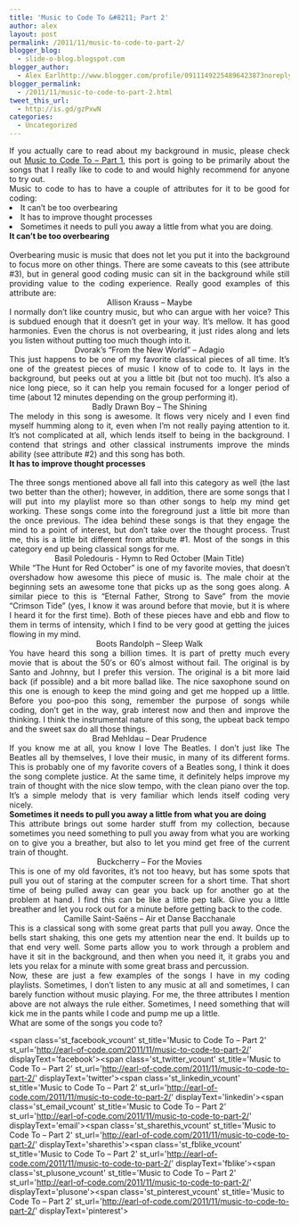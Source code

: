```yaml
---
title: 'Music to Code To &#8211; Part 2'
author: alex
layout: post
permalink: /2011/11/music-to-code-to-part-2/
blogger_blog:
  - slide-o-blog.blogspot.com
blogger_author:
  - Alex Earlhttp://www.blogger.com/profile/09111492254896423873noreply@blogger.com
blogger_permalink:
  - /2011/11/music-to-code-to-part-2.html
tweet_this_url:
  - http://is.gd/gzPxwN
categories:
  - Uncategorized
---
```

<div style="text-align: justify;">
  If you actually care to read about my background in music, please check out <a href="http://slide-o-blog.blogspot.com/2011/11/music-to-code-to-part-1.html" target="_blank">Music to Code To &#8211; Part 1</a>, this port is going to be primarily about the songs that I really like to code to and would highly recommend for anyone to try out.
</div>

<div style="text-align: justify;">
</div>

<div style="text-align: justify;">
  Music to code to has to have a couple of attributes for it to be good for coding:
</div>

<div style="text-align: justify;">
</div>

<li style="text-align: justify;">
  It can&#8217;t be too overbearing
</li>
<li style="text-align: justify;">
  It has to improve thought processes
</li>
<li style="text-align: justify;">
  Sometimes it needs to pull you away a little from what you are doing.
</li>

<div style="text-align: justify;">
</div>

<div style="text-align: justify;">
  <b>It can&#8217;t be too overbearing</b>
</div>

<div style="text-align: justify;">
  <b><br /></b>
</div>

<div style="text-align: justify;">
  Overbearing music is music that does not let you put it into the background to focus more on other things. There are some caveats to this (see attribute #3), but in general good coding music can sit in the background while still providing value to the coding experience. Really good examples of this attribute are:
</div>

<div>
</div>

<div class="separator" style="clear: both; text-align: center;">
</div>

<div class="separator" style="clear: both; text-align: center;">
  Allison Krauss &#8211; Maybe
</div>

<div class="separator" style="clear: both; text-align: center;">
</div>

<div class="separator" style="clear: both; text-align: justify;">
  I normally don&#8217;t like country music, but who can argue with her voice? This is subdued enough that it doesn&#8217;t get in your way. It&#8217;s mellow. It has good harmonies. Even the chorus is not overbearing, it just rides along and lets you listen without putting too much though into it.&nbsp;
</div>

<div class="separator" style="clear: both; text-align: justify;">
</div>

<div class="separator" style="clear: both; text-align: justify;">
</div>

<div style="text-align: center;">
</div>

<div style="text-align: center;">
  Dvorak&#8217;s &#8220;From the New World&#8221; &#8211; Adagio
</div>

<div style="text-align: center;">
</div>

<div style="text-align: justify;">
  This just happens to be one of my favorite classical pieces of all time. It&#8217;s one of the greatest pieces of music I know of to code to. It lays in the background, but peeks out at you a little bit (but not too much). It&#8217;s also a nice long piece, so it can help you remain focused for a longer period of time (about 12 minutes depending on the group performing it).
</div>

<div style="text-align: justify;">
</div>

<div class="separator" style="clear: both; text-align: center;">
</div>

<div class="separator" style="clear: both; text-align: center;">
  Badly Drawn Boy &#8211; The Shining
</div>

<div class="separator" style="clear: both; text-align: center;">
</div>

<div class="separator" style="clear: both; text-align: justify;">
  The melody in this song is awesome. It flows very nicely and I even find myself humming along to it, even when I&#8217;m not really paying attention to it. It&#8217;s not complicated at all, which lends itself to being in the background. I contend that strings and other classical instruments improve the minds ability (see attribute #2) and this song has both.
</div>

<div class="separator" style="clear: both; text-align: justify;">
</div>

<div class="separator" style="clear: both; text-align: justify;">
</div>

<div class="separator" style="clear: both; text-align: justify;">
  <b>It has to improve thought processes</b>
</div>

<div class="separator" style="clear: both; text-align: justify;">
  <b><br /></b>
</div>

<div class="separator" style="clear: both; text-align: justify;">
  The three songs mentioned above all fall into this category as well (the last two better than the other); however, in addition, there are some songs that I will put into my playlist more so than other songs to help my mind get working. These songs come into the foreground just a little bit more than the once previous. The idea behind these songs is that they engage the mind to a point of interest, but don&#8217;t take over the thought process. Trust me, this is a little bit different from attribute #1. Most of the songs in this category end up being classical songs for me.
</div>

<div class="separator" style="clear: both; text-align: justify;">
</div>

<div class="separator" style="clear: both; text-align: justify;">
</div>

<div style="text-align: center;">
</div>

<div style="text-align: center;">
  Basil Poledouris -&nbsp;Hymn to Red October (Main Title)
</div>

<div style="text-align: center;">
</div>

<div style="text-align: justify;">
  While &#8220;The Hunt for Red October&#8221; is one of my favorite movies, that doesn&#8217;t overshadow how awesome this piece of music is. The male choir at the beginning sets an awesome tone that picks up as the song goes along. A similar piece to this is &#8220;Eternal Father, Strong to Save&#8221; from the movie &#8220;Crimson Tide&#8221; (yes, I know it was around before that movie, but it is where I heard it for the first time). Both of these pieces have and ebb and flow to them in terms of intensity, which I find to be very good at getting the juices flowing in my mind.
</div>

<div style="text-align: justify;">
</div>

<div class="separator" style="clear: both; text-align: center;">
</div>

<div class="separator" style="clear: both; text-align: center;">
  Boots Randolph &#8211; Sleep Walk
</div>

<div class="separator" style="clear: both; text-align: center;">
</div>

<div class="separator" style="clear: both; text-align: justify;">
  You have heard this song a billion times. It is part of pretty much every movie that is about the 50&#8242;s or 60&#8242;s almost without fail. The original is by Santo and Johnny, but I prefer this version. The original is a bit more laid back (if possible) and a bit more ballad like. The nice&nbsp;saxophone&nbsp;sound on this one is enough to keep the mind going and get me hopped up a little. Before you poo-poo this song, remember the purpose of songs while coding, don&#8217;t get in the way, grab interest now and then and improve the thinking. I think the instrumental nature of this song, the upbeat back tempo and the sweet sax do all those things.
</div>

<div class="separator" style="clear: both; text-align: justify;">
</div>

<div class="separator" style="clear: both; text-align: justify;">
</div>

<div style="text-align: center;">
</div>

<div style="text-align: center;">
  Brad Mehldau &#8211; Dear Prudence
</div>

<div style="text-align: center;">
</div>

<div style="text-align: justify;">
  If you know me at all, you know I love The Beatles. I don&#8217;t just like The Beatles all by themselves, I love their music, in many of its different forms. This is probably one of my favorite covers of a Beatles song, I think it does the song complete justice. At the same time, it definitely helps improve my train of thought with the nice slow tempo, with the clean piano over the top. It&#8217;s a simple melody that is very familiar which lends itself coding very nicely.
</div>

<div style="text-align: justify;">
</div>

<div style="text-align: justify;">
</div>

<div style="text-align: justify;">
  <b>Sometimes it needs to pull you away a little from what you are doing</b>
</div>

<div class="separator" style="clear: both; text-align: center;">
</div>

<div style="text-align: justify;">
  This attribute brings out some harder stuff from my collection, because sometimes you need something to pull you away from what you are working on to give you a breather, but also to let you mind get free of the current train of thought.&nbsp;
</div>

<div style="text-align: justify;">
</div>

<div class="separator" style="clear: both; text-align: center;">
</div>

<div class="separator" style="clear: both; text-align: center;">
  Buckcherry &#8211; For the Movies
</div>

<div class="separator" style="clear: both; text-align: center;">
</div>

<div class="separator" style="clear: both; text-align: justify;">
  This is one of my old favorites, it&#8217;s not too heavy, but has some spots that pull you out of staring at the computer screen for a short time. That short time of being pulled away can gear you back up for another go at the problem at hand. I find this can be like a little pep talk. Give you a little breather and let you rock out for a minute before getting back to the code.
</div>

<div class="separator" style="clear: both; text-align: justify;">
</div>

<div class="separator" style="clear: both; text-align: justify;">
</div>

<div style="text-align: center;">
</div>

<div style="text-align: center;">
  Camille Saint-Saëns &#8211; Air et Danse Bacchanale
</div>

<div style="text-align: center;">
</div>

<div style="text-align: justify;">
  This is a classical song with some great parts that pull you away. Once the bells start shaking, this one gets my attention near the end. It builds up to that end very well. Some parts allow you to work through a problem and have it sit in the background, and then when you need it, it grabs you and lets you relax for a minute with some great brass and percussion.
</div>

<div style="text-align: justify;">
</div>

<div style="text-align: justify;">
</div>

<div style="text-align: justify;">
  Now, these are just a few examples of the songs I have in my coding playlists. Sometimes, I don&#8217;t listen to any music at all and sometimes, I can barely function without music playing. For me, the three attributes I mention above are not always the rule either. Sometimes, I need something that will kick me in the pants while I code and pump me up a little.
</div>

<div style="text-align: justify;">
</div>

<div style="text-align: justify;">
  What are some of the songs you code to? &nbsp;
</div>

<div style="text-align: justify;">
</div>

<span class='st\_facebook\_vcount' st\_title='Music to Code To &#8211; Part 2' st\_url='http://earl-of-code.com/2011/11/music-to-code-to-part-2/' displayText='facebook'></span><span class='st\_twitter\_vcount' st\_title='Music to Code To &#8211; Part 2' st\_url='http://earl-of-code.com/2011/11/music-to-code-to-part-2/' displayText='twitter'></span><span class='st\_linkedin\_vcount' st\_title='Music to Code To &#8211; Part 2' st\_url='http://earl-of-code.com/2011/11/music-to-code-to-part-2/' displayText='linkedin'></span><span class='st\_email\_vcount' st\_title='Music to Code To &#8211; Part 2' st\_url='http://earl-of-code.com/2011/11/music-to-code-to-part-2/' displayText='email'></span><span class='st\_sharethis\_vcount' st\_title='Music to Code To &#8211; Part 2' st\_url='http://earl-of-code.com/2011/11/music-to-code-to-part-2/' displayText='sharethis'></span><span class='st\_fblike\_vcount' st\_title='Music to Code To &#8211; Part 2' st\_url='http://earl-of-code.com/2011/11/music-to-code-to-part-2/' displayText='fblike'></span><span class='st\_plusone\_vcount' st\_title='Music to Code To &#8211; Part 2' st\_url='http://earl-of-code.com/2011/11/music-to-code-to-part-2/' displayText='plusone'></span><span class='st\_pinterest\_vcount' st\_title='Music to Code To &#8211; Part 2' st\_url='http://earl-of-code.com/2011/11/music-to-code-to-part-2/' displayText='pinterest'></span>